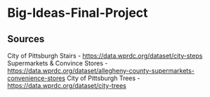 # Big-Ideas-Final-Project


## Sources

City of Pittsburgh Stairs - https://data.wprdc.org/dataset/city-steps
Supermarkets & Convince Stores - https://data.wprdc.org/dataset/allegheny-county-supermarkets-convenience-stores
City of Pittsburgh Trees - https://data.wprdc.org/dataset/city-trees
